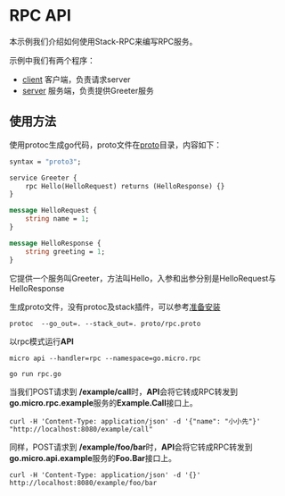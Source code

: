 # RPC API

本示例我们介绍如何使用Stack-RPC来编写RPC服务。

示例中我们有两个程序：

- [client](./client.go) 客户端，负责请求server
- [server](./server.go) 服务端，负责提供Greeter服务

## 使用方法

使用protoc生成go代码，proto文件在[proto](../../proto/service/rpc/)目录，内容如下：

```proto
syntax = "proto3";

service Greeter {
    rpc Hello(HelloRequest) returns (HelloResponse) {}
}

message HelloRequest {
    string name = 1;
}

message HelloResponse {
    string greeting = 1;
}
```

它提供一个服务叫Greeter，方法叫Hello，入参和出参分别是HelloRequest与HelloResponse

生成proto文件，没有protoc及stack插件，可以参考[准备安装]()

```
protoc  --go_out=. --stack_out=. proto/rpc.proto
```

以rpc模式运行**API**

```
micro api --handler=rpc --namespace=go.micro.rpc
```

```
go run rpc.go
```

当我们POST请求到 **/example/call**时，**API**会将它转成RPC转发到**go.micro.rpc.example**服务的**Example.Call**接口上。

```
curl -H 'Content-Type: application/json' -d '{"name": "小小先"}' "http://localhost:8080/example/call"
```

同样，POST请求到 **/example/foo/bar**时，**API**会将它转成RPC转发到**go.micro.api.example**服务的**Foo.Bar**接口上。

```
curl -H 'Content-Type: application/json' -d '{}' http://localhost:8080/example/foo/bar
```
